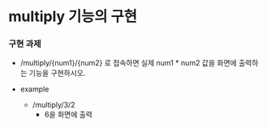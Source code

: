 # multiply 기능의 구현

### 구현 과제
 - /multiply/{num1}/{num2} 로 접속하면 실제 num1 * num2 값을 화면에 출력하는 기능을 구현하시오.

 - example
   - /multiply/3/2
     - 6을 화면에 출력